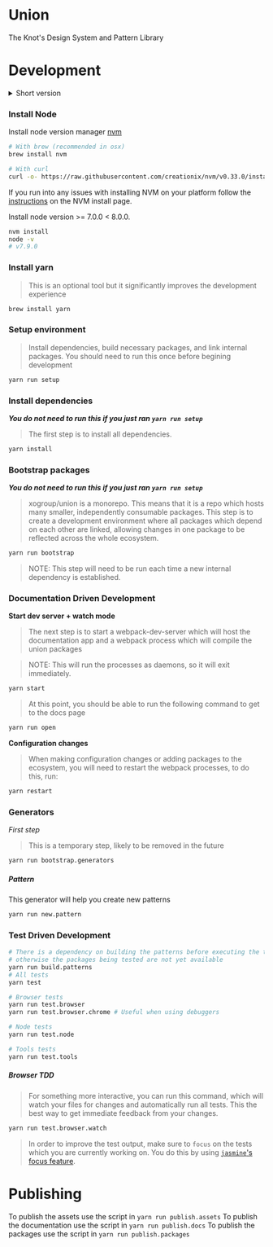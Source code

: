 # Union
The Knot's Design System and Pattern Library

# Development

<details>
<summary>
Short version
</summary>


Install packages for project union and run the tests.
```sh
# Test your node version
node -v | grep -e '^v7' && echo "You are good to go"

yarn run setup

# Run all tests
yarn test

# Start dev server
yarn start

# Open docs page
yarn run open

# Run this when configurations or dependencies change
yarn restart
```
</details>

### Install Node
Install node version manager [nvm](https://github.com/creationix/nvm#install-script)
```sh
# With brew (recommended in osx)
brew install nvm

# With curl
curl -o- https://raw.githubusercontent.com/creationix/nvm/v0.33.0/install.sh | bash
```
If you run into any issues with installing NVM on your platform follow the [instructions](https://github.com/creationix/nvm#install-script) on the NVM install page.

Install node version >= 7.0.0 < 8.0.0.

```sh
nvm install
node -v
# v7.9.0
```

### Install yarn

> This is an optional tool but it significantly improves the development experience

```sh
brew install yarn
```

### Setup environment
> Install dependencies, build necessary packages, and link internal packages. You should need to run this once before begining development

```sh
yarn run setup
```

### Install dependencies
***You do not need to run this if you just ran `yarn run setup`***
> The first step is to install all dependencies.

```sh
yarn install
```

### Bootstrap packages
***You do not need to run this if you just ran `yarn run setup`***
> xogroup/union is a monorepo. This means that it is a repo which hosts many smaller, independently consumable packages. This step is to create a development environment where all packages which depend on each other are linked, allowing changes in one package to be reflected across the whole ecosystem.

```sh
yarn run bootstrap
```

> NOTE: This step will need to be run each time a new internal dependency is established.

### Documentation Driven Development

**Start dev server + watch mode**
> The next step is to start a webpack-dev-server which will host the documentation app and a webpack process which will compile the union packages

> NOTE: This will run the processes as daemons, so it will exit immediately.

```sh
yarn start
```
> At this point, you should be able to run the following command to get to the docs page

```sh
yarn run open
```

**Configuration changes**
> When making configuration changes or adding packages to the ecosystem, you will need to restart the webpack processes, to do this, run:

```sh
yarn restart
```

### Generators

*First step*

> This is a temporary step, likely to be removed in the future
```bash
yarn run bootstrap.generators
```

##### Pattern

This generator will help you create new patterns

```bash
yarn run new.pattern
```

### Test Driven Development

```sh
# There is a dependency on building the patterns before executing the tests
# otherwise the packages being tested are not yet available
yarn run build.patterns
# All tests
yarn test

# Browser tests
yarn run test.browser
yarn run test.browser.chrome # Useful when using debuggers

# Node tests
yarn run test.node

# Tools tests
yarn run test.tools
```

##### Browser TDD

> For something more interactive, you can run this command, which will watch your files for changes and automatically run all tests. This the best way to get immediate feedback from your changes.

```sh
yarn run test.browser.watch
```

> In order to improve the test output, make sure to `focus` on the tests which you are currently working on. You do this by using [`jasmine`'s focus feature](https://jasmine.github.io/2.1/focused_specs.html).

# Publishing

To publish the assets use the script in `yarn run publish.assets`
To publish the documentation use the script in `yarn run publish.docs`
To publish the packages use the script in `yarn run publish.packages`
